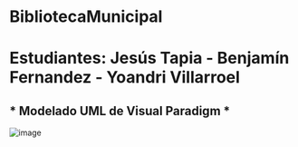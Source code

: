 # BibliotecaMunicipal

# Estudiantes: Jesús Tapia - Benjamín Fernandez - Yoandri Villarroel

## * Modelado UML de Visual Paradigm *

![image](https://github.com/JesusTapiaMartin/BibliotecaMunicipal/assets/142508978/55c293ec-95f0-4cea-9d0f-5c2532a08ab0)
